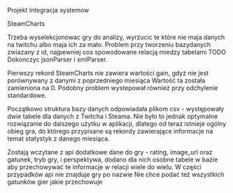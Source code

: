 Projekt Integracja systemow

SteamCharts

Trzeba wyselekcjonowac gry do analizy, wyrzucic te które nie maja danych na twitchu albo maja ich za mało.
Problem przy tworzeniu bazydanych zwiazany z id, najpewniej cos spowodowane relacją miedzy tabelami
TODO Dokonczyc jsonParser i xmlParser.

Pierwszy rekord SteamCharts nie zawiera wartości gain, gdyż nie jest porównywany z danymi z poprzedniego miesiąca
Wartość ta została zamieniona na 0. Podobny problem wystepował również przy odchylenie standardowe.

Początkowo struktura bazy danych odpowiadała plikom csv - występowały dwie tabele dla danych z Twitcha i Steama.
Nie było to jednak optymalne rozwiązanie do dalszego użytku w aplikacji, dlatego od teraz istnieje ogólny obieg gra,
do którego przypisane są rekordy zawierające informacje na temat statystyk z danego miesiąca.

Zostają wczytane z api dodatkowe dane do gry - rating, image_url oraz gatunek, tryb gry, i perspektywa, dodano dla nich
osobne tabele w bazie aby przechowywać te informacje w relacji wiele do wielu. W części przypadków api nie znajduje gry po nazwie
Nie chce podać też wszystkich gatunków gier jakie przechowuje
